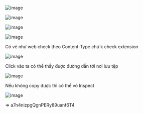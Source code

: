 ![image](https://github.com/nguyenngocdung18/RootMe/assets/134156226/bf77c762-1a8e-4596-94d2-8014427ab027)

![image](https://github.com/nguyenngocdung18/RootMe/assets/134156226/5901d6e9-d5db-48ad-b09b-67c84e2e19b9)

![image](https://github.com/nguyenngocdung18/RootMe/assets/134156226/305e2ce8-02fa-4bb5-b60f-27f0c8053d14)

![image](https://github.com/nguyenngocdung18/RootMe/assets/134156226/b0572f7e-29af-42a3-a122-106f1b778651)

Có vẻ như web check theo Content-Type chứ k check extension

![image](https://github.com/nguyenngocdung18/RootMe/assets/134156226/a8dd8ca1-b7c1-4af1-85f5-57914d384609)

Click vào ta có thể thấy được đường dẫn tới nơi lưu tệp

![image](https://github.com/nguyenngocdung18/RootMe/assets/134156226/c314ca63-002e-4af7-843c-1f7e09828aad)

Nếu không copy được thì có thể vô Inspect

![image](https://github.com/nguyenngocdung18/RootMe/assets/134156226/fdac864e-7f57-4589-be26-0c904fca9d4a)

=> a7n4nizpgQgnPERy89uanf6T4
